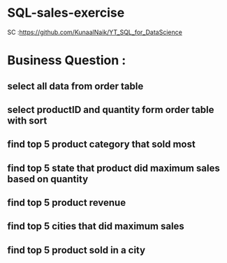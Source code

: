 # SQL-sales-exercise

SC :https://github.com/KunaalNaik/YT_SQL_for_DataScience

# Business Question :
 ## select all data from order table
 ## select productID and quantity form order table with sort
 ## find top 5 product category that sold most
 ## find top 5 state that product did maximum sales based on quantity
 ## find top 5 product revenue
 ## find top 5 cities that did maximum sales
 ## find top 5 product sold in a city

